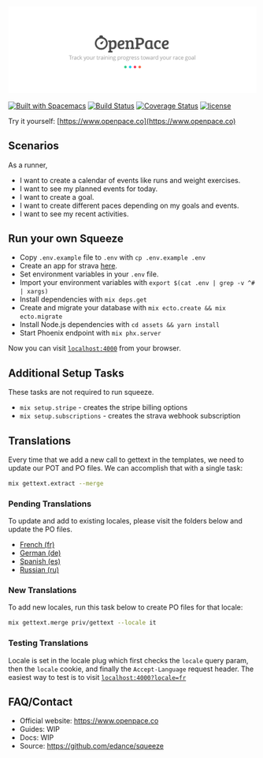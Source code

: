 ![Squeeze](https://github.com/edance/art/blob/master/squeeze/repo-banner.png)

[![Built with Spacemacs](https://cdn.rawgit.com/syl20bnr/spacemacs/442d025779da2f62fc86c2082703697714db6514/assets/spacemacs-badge.svg)](http://spacemacs.org)
[![Build Status](https://travis-ci.org/edance/squeeze.svg?branch=master)](https://travis-ci.org/edance/squeeze)
[![Coverage Status](https://coveralls.io/repos/github/edance/squeeze/badge.svg?branch=master)](https://coveralls.io/github/edance/squeeze?branch=master)
[![license](https://img.shields.io/github/license/edance/squeeze.svg)](https://github.com/edance/squeeze/blob/master/LICENSE.md)

Try it yourself: [https://www.openpace.co](https://www.openpace.co)

## Scenarios

As a runner,

- I want to create a calendar of events like runs and weight exercises.
- I want to see my planned events for today.
- I want to create a goal.
- I want to create different paces depending on my goals and events.
- I want to see my recent activities.

## Run your own Squeeze

  * Copy `.env.example` file to `.env` with `cp .env.example .env`
  * Create an app for strava [here](https://developers.strava.com).
  * Set environment variables in your `.env` file.
  * Import your environment variables with `export $(cat .env | grep -v ^# | xargs)`
  * Install dependencies with `mix deps.get`
  * Create and migrate your database with `mix ecto.create && mix ecto.migrate`
  * Install Node.js dependencies with `cd assets && yarn install`
  * Start Phoenix endpoint with `mix phx.server`

Now you can visit [`localhost:4000`](http://localhost:4000) from your browser.

## Additional Setup Tasks

These tasks are not required to run squeeze.

* `mix setup.stripe` - creates the stripe billing options
* `mix setup.subscriptions` - creates the strava webhook subscription

## Translations

Every time that we add a new call to gettext in the templates, we need to update our POT and PO files. We can accomplish that with a single task:

```bash
mix gettext.extract --merge
```

### Pending Translations

To update and add to existing locales, please visit the folders below and update the PO files.

* [French (fr)](https://github.com/edance/squeeze/blob/master/priv/gettext/fr/LC_MESSAGES)
* [German (de)](https://github.com/edance/squeeze/blob/master/priv/gettext/de/LC_MESSAGES)
* [Spanish (es)](https://github.com/edance/squeeze/blob/master/priv/gettext/es/LC_MESSAGES)
* [Russian (ru)](https://github.com/edance/squeeze/blob/master/priv/gettext/ru/LC_MESSAGES)

### New Translations

To add new locales, run this task below to create PO files for that locale:

```bash
mix gettext.merge priv/gettext --locale it
```

### Testing Translations

Locale is set in the locale plug which first checks the `locale` query param, then the `locale` cookie, and finally the `Accept-Language` request header. The easiest way to test is to visit [`localhost:4000?locale=fr`](http://localhost:4000?locale=fr)

## FAQ/Contact

  * Official website: https://www.openpace.co
  * Guides: WIP
  * Docs: WIP
  * Source: https://github.com/edance/squeeze
